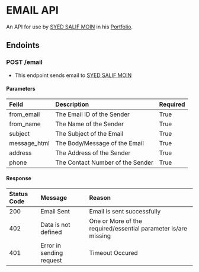 # EMAIL API
An API for use by [SYED SALIF MOIN](https://github.com/salif-04) in his [Portfolio](https://salif-04.github.io/).

## Endoints

### POST /email
- This endpoint sends email to [SYED SALIF MOIN](https://github.com/salif-04)

#### Parameters
| Feild        | Description                        | Required |
| :----------- | :--------------------------------- | :------- |
| from_email   | The Email ID of the Sender         | True     |
| from_name    | The Name of the Sender             | True     |
| subject      | The Subject of the Email           | True     |
| message_html | The Body/Message of the Email      | True     |
| address      | The Address of the Sender          | True     |
| phone        | The Contact Number of the Sender   | True     |

#### Response
| Status Code | Message                  | Reason                                                         |
| :--         | :----------------------- | :------------------------------------------------------------- |
| 200         | Email Sent               | Email is sent successfully                                     |
| 402         | Data is not defined      | One or More of the required/essential parameter is/are missing |
| 401         | Error in sending request | Timeout Occured                                                |